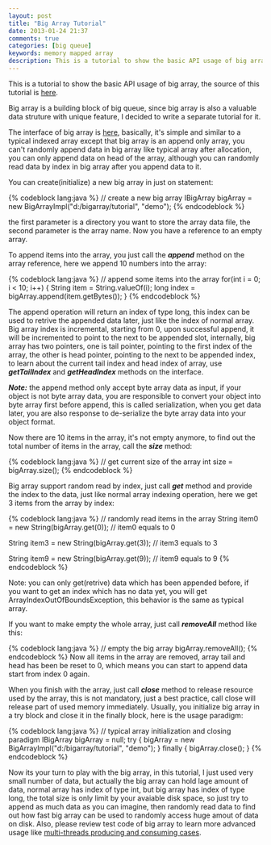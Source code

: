```yaml
---
layout: post
title: "Big Array Tutorial"
date: 2013-01-24 21:37
comments: true
categories: [big queue]
keywords: memory mapped array
description: This is a tutorial to show the basic API usage of big array.
---
```


This is a tutorial to show the basic API usage of big array, the source of this tutorial is [here](https://github.com/bulldog2011/bigqueue/blob/master/src/test/java/com/leansoft/bigqueue/tutorial/BigArrayTutorial.java).

Big array is a building block of big queue, since big array is also a valuable data struture with unique feature, I decided to write a separate tutorial for it.

The interface of big array is [here](https://github.com/bulldog2011/bigqueue/blob/master/src/main/java/com/leansoft/bigqueue/IBigArray.java), basically, it's simple and similar to a typical indexed array except that big array is an append only array, you can't randomly append data in big array like typical array after allocation, you can only append data on head of the array, although you can randomly read data by index in big array after you append data to it.

You can create(initialize) a new big array in just on statement:

{% codeblock lang:java %}
// create a new big array
IBigArray bigArray = new BigArrayImpl("d:/bigarray/tutorial", "demo");
{% endcodeblock %}

the first parameter is a directory you want to store the array data file, the second parameter is the array name. Now you have a reference to an empty array.

<!--more-->

To append items into the array, you just call the ***append*** method on the array reference, here we append 10 numbers into the array:

{% codeblock lang:java %}
// append some items into the array
for(int i = 0; i < 10; i++) {
	String item = String.valueOf(i);
	long index = bigArray.append(item.getBytes());
}
{% endcodeblock %}

The append operation will return an index of type long, this index can be used to retrive the appended data later, just like the index of normal array.  
Big array index is incremental, starting from 0, upon successful append, it will be incremented to point to the next to be appended slot, internally, big array has two pointers, one is tail pointer, pointing to the first index of the array, the other is head pointer, pointing to the next to be appended index, to learn about the current tail index and head index of array, use ***getTailIndex*** and ***getHeadIndex*** methods on the interface.

***Note:*** the append method only accept byte array data as input, if your object is not byte array data, you are responsible to convert your object into byte array first before append, this is called serialization, when you get data later, you are also response to de-serialize the byte array data into your object format.

Now there are 10 items in the array, it's not empty anymore, to find out the total number of items in the array, call the ***size*** method:

{% codeblock lang:java %}
// get current size of the array
int size = bigArray.size();
{% endcodeblock %}

Big array support random read by index, just call ***get*** method and provide the index to the data, just like normal array indexing operation, here we get 3 items from the array by index:

{% codeblock lang:java %}
// randomly read items in the array
String item0 = new String(bigArray.get(0)); // item0 equals to 0

String item3 = new String(bigArray.get(3)); // item3 equals to 3

String item9 = new String(bigArray.get(9)); // item9 equals to 9
{% endcodeblock %}

Note: you can only get(retrive) data which has been appended before, if you want to get an index which has no data yet, you will get ArrayIndexOutOfBoundsException, this behavior is the same as typical array.

If you want to make empty the whole array, just call ***removeAll*** method like this:

{% codeblock lang:java %}
// empty the big array
bigArray.removeAll();
{% endcodeblock %}
Now all items in the array are removed, array tail and head has been be reset to 0, which means you can start to append data start from index 0 again.

When you finish with the array, just call ***close*** method to release resource used by the array, this is not mandatory, just a best practice, call close will release part of used memory immediately. Usually, you initialize big array in a try block and close it in the finally block, here is the usage paradigm:

{% codeblock lang:java %}
// typical array initialization and closing paradigm
IBigArray bigArray = null;
try {
    bigArray = new BigArrayImpl("d:/bigarray/tutorial", "demo");
} finally {
    bigArray.close();
}
{% endcodeblock %}


Now its your turn to play with the big array, in this tutorial, I just used very small number of data, but actually the big array can hold lage amount of data, normal array has index of type int, but big array has index of type long, the total size is only limit by your avaiable disk space, so just try to append as much data as you can imagine, then randomly read data to find out how fast big array can be used to randomly access huge amout of data on disk. Also, please review test code of big array to learn more advanced usage like [multi-threads producing and consuming cases](https://github.com/bulldog2011/bigqueue/tree/master/src/test/java/com/leansoft/bigqueue/load).
